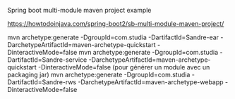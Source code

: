 Spring boot multi-module maven project example

https://howtodoinjava.com/spring-boot2/sb-multi-module-maven-project/

mvn archetype:generate -DgroupId=com.studia -DartifactId=Sandre-ear  -DarchetypeArtifactId=maven-archetype-quickstart -DinteractiveMode=false
mvn archetype:generate -DgroupId=com.studia -DartifactId=Sandre-service -DarchetypeArtifactId=maven-archetype-quickstart -DinteractiveMode=false   (pour générer un module avec un packaging jar)
mvn archetype:generate -DgroupId=com.studia -DartifactId=Sandre-rws -DarchetypeArtifactId=maven-archetype-webapp -DinteractiveMode=false
